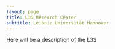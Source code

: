 ```yaml
---
layout: page
title: L3S Research Center
subtitle: Leibniz Universität Hannover
---
```

Here will be a description of the L3S
